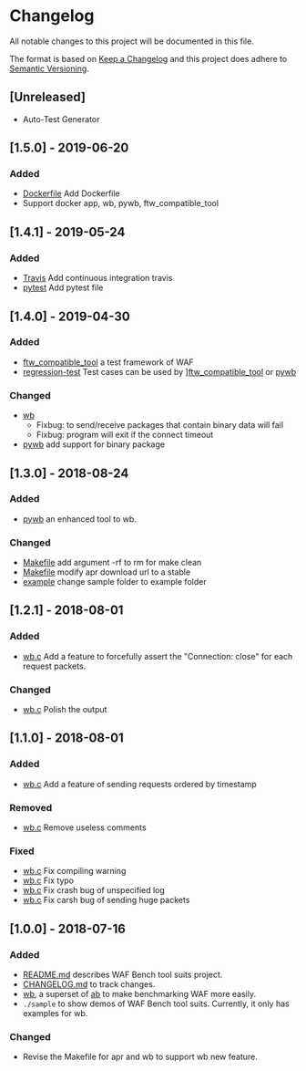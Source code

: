 # Changelog

All notable changes to this project will be documented in this file.

The format is based on [Keep a Changelog](http://keepachangelog.com/en/1.0.0/) and this project does adhere to [Semantic Versioning](http://semver.org/spec/v2.0.0.html).

## [Unreleased]
- Auto-Test Generator

## [1.5.0] - 2019-06-20
### Added
- [Dockerfile](Dockerfile) Add Dockerfile 
- Support docker app, wb, pywb, ftw_compatible_tool

## [1.4.1] - 2019-05-24
### Added
- [Travis](https://travis-ci.org/microsoft/WAFbench) Add continuous integration travis
- [pytest](./tests/) Add pytest file

## [1.4.0] - 2019-04-30
### Added
- [ftw_compatible_tool](./ftw_compatible_tool) a test framework of WAF
- [regression-test](./util/regression-test) Test cases can be used by ][ftw_compatible_tool](./ftw_compatible_tool) or [pywb](./pywb)

### Changed
- [wb](./wb/wb.c) 
    - Fixbug: to send/receive packages that contain binary data will fail
    - Fixbug: program will exit if the connect timeout
- [pywb](./pywb) add support for binary package


## [1.3.0] - 2018-08-24
### Added
- [pywb](./pywb) an enhanced tool to wb.

### Changed
- [Makefile](./wb/Makefile) add argument -rf to rm for make clean
- [Makefile](./wb/apr/Makefile) modify apr download url to a stable
- [example](./example) change sample folder to example folder


## [1.2.1] - 2018-08-01
### Added
- [wb.c](./wb/wb.c) Add a feature to forcefully assert the "Connection: close" for each request packets.

### Changed
- [wb.c](./wb/wb.c) Polish the output


## [1.1.0] - 2018-08-01
### Added
- [wb.c](./wb/wb.c) Add a feature of sending requests ordered by timestamp

### Removed
- [wb.c](./wb/wb.c) Remove useless comments

### Fixed
- [wb.c](./wb/wb.c) Fix compiling warning
- [wb.c](./wb/wb.c) Fix typo
- [wb.c](./wb/wb.c) Fix crash bug of unspecified log
- [wb.c](./wb/wb.c) Fix carsh bug of sending huge packets


## [1.0.0] - 2018-07-16
### Added
- [README.md](./README.md) describes WAF Bench tool suits project.
- [CHANGELOG.md](./CHANGELOG.md) to track changes.
- [wb](./wb/README.md), a superset of [ab](https://github.com/CloudFundoo/ApacheBench-ab) to make benchmarking WAF more easily.
- `./sample` to show demos of WAF Bench tool suits. Currently, it only has examples for wb.

### Changed
- Revise the Makefile for apr and wb to support wb new feature.
